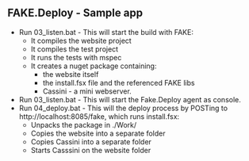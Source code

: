 ## FAKE.Deploy - Sample app

* Run 03_listen.bat - This will start the build with FAKE:
	* It compiles the website project
	* It compiles the test project
	* It runs the tests with mspec
	* It creates a nuget package containing:
		* the website itself
		* the install.fsx file and the referenced FAKE libs
		* Cassini - a mini webserver.
* Run 03_listen.bat - This will start the Fake.Deploy agent as console.
* Run 04_deploy.bat - This will the deploy process by POSTing to http://localhost:8085/fake, which runs install.fsx:
	* Unpacks the package in ./Work/
	* Copies the website into a separate folder
	* Copies Cassini into a separate folder
	* Starts Casssini on the website folder